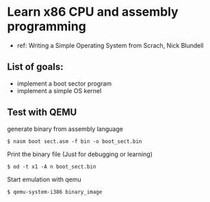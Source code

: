 # Learn x86 CPU and assembly programming

* ref: Writing a Simple Operating System from Scrach, Nick Blundell

## List of goals:
- implement a boot sector program
- implement a simple OS kernel


## Test with QEMU
generate binary from assembly language
```
$ nasm boot sect.asm -f bin -o boot_sect.bin
```
Print the binary file (Just for debugging or learning)
```
$ od -t x1 -A n boot_sect.bin
```
Start emulation with qemu
```
$ qemu-system-i386 binary_image
```
